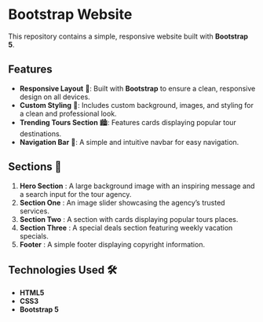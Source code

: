 # Bootstrap Website

This repository contains a simple, responsive website built with **Bootstrap 5**.

## Features 

- **Responsive Layout** 📱: Built with **Bootstrap** to ensure a clean, responsive design on all devices.
- **Custom Styling** 🎨: Includes custom background, images, and styling for a clean and professional look.
- **Trending Tours Section** 🏙️: Features cards displaying popular tour destinations.
- **Navigation Bar** 🧳: A simple and intuitive navbar for easy navigation.

## Sections 📂

1. **Hero Section** : A large background image with an inspiring message and a search input for the tour agency.
2. **Section One** : An image slider showcasing the agency’s trusted services.
3. **Section Two** : A section with cards displaying popular tours places.
4. **Section Three** : A special deals section featuring weekly vacation specials.
5. **Footer** : A simple footer displaying copyright information.

## Technologies Used 🛠️

- **HTML5** 
- **CSS3** 
- **Bootstrap 5** 
